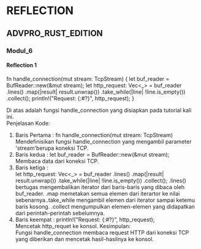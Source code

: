 # REFLECTION

## ADVPRO_RUST_EDITION

### Modul_6

#### Reflection 1
fn handle_connection(mut stream: TcpStream) { 
    let buf_reader = BufReader::new(&mut stream);
    let http_request: Vec<_> = buf_reader 
        .lines() 
        .map(|result| result.unwrap())
        .take_while(|line| !line.is_empty()) 
        .collect();
    println!("Request: {:#?}", http_request);
}

Di atas adalah fungsi handle_connection yang disiapkan pada tutorial kali ini. <br>
Penjelasan Kode:<br>
1. Baris Pertama : fn handle_connection(mut stream: TcpStream)<br>
    Mendefinisikan fungsi handle_connection yang mengambil parameter 'stream'berupa koneksi TCP.<br>
2. Baris kedua :   let buf_reader = BufReader::new(&mut stream);<br>
    Membaca data dari koneksi TCP.<br>
3. Baris ketiga : <br>
        let http_request: Vec<_> = buf_reader
        .lines()
        .map(|result| result.unwrap())
        .take_while(|line| !line.is_empty())
        .collect();
    .lines() bertugas mengembalikan iterator dari baris-baris yang dibaca oleh buf_reader. .map memetakan semua elemen dari iterartor ke nilai sebenarnya..take_while mengambil elemen dari iterator sampai ketemu baris kosong. .collect mengumpulkan elemen-elemen yang didapatkan dari perintah-perintah sebelumnya.
4. Baris keempat : println!("Request: {:#?}", http_request);<br>
    Mencetak http_requet ke konsol.
Kesimpulan: <br>
Fungsi handle_connection membaca request HTTP dari koneksi TCP yang diberikan dan mencetak hasil-hasilnya ke konsol.



